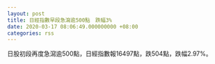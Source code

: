 ```yaml
---
layout: post
title: 日經指數早段急瀉逾500點　跌幅3%
date: 2020-03-17 08:06:49.000000000 +08:00
categories: rss
---
```


日股初段再度急瀉逾500點，日經指數報16497點，跌504點，跌幅2.97%。
